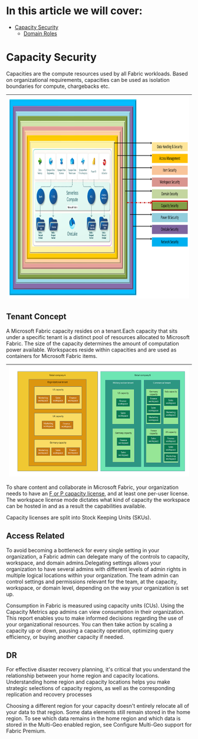 # In this article we will cover:

* [Capacity Security](#capacity-security)
  * [Domain Roles](#domain-roles)


# Capacity Security

Capacities are the compute resources used by all Fabric workloads. Based on organizational requirements, capacities can be used as isolation boundaries for compute, chargebacks etc.

|<img src='/Assests/Security/Media/CapacitySecurity.PNG' width='1000' height='550'>|
| ----------- | 

## Tenant Concept

A Microsoft Fabric capacity resides on a tenant.Each capacity that sits under a specific tenant is a distinct pool of resources allocated to Microsoft Fabric. The size of the capacity determines the amount of computation power available. Workspaces reside within capacities and are used as containers for Microsoft Fabric items. 

|<img src='/Assests/Security/Media/Tenant.png' width='500' height='300'>|
| ----------- | 

To share content and collaborate in Microsoft Fabric, your organization needs to have an [F or P capacity license](https://learn.microsoft.com/en-us/fabric/enterprise/licenses#capacity-license), and at least one per-user license. The workspace license mode dictates what kind of capacity the workspace can be hosted in and as a result the capabilities available.


Capacity licenses are split into Stock Keeping Units (SKUs). 

## Access Related

To avoid becoming a bottleneck for every single setting in your organization, a Fabric admin can delegate many of the controls to capacity, workspace, and domain admins.Delegating settings allows your organization to have several admins with different levels of admin rights in multiple logical locations within your organization. The team admin can control settings and permissions relevant for the team, at the capacity, workspace, or domain level, depending on the way your organization is set up.


Consumption in Fabric is measured using capacity units (CUs). Using the Capacity 
Metrics app admins can view consumption in their organization. This report enables 
you to make informed decisions regarding the use of your organizational resources. 
You can then take action by scaling a capacity up or down, pausing a capacity 
operation, optimizing query efficiency, or buying another capacity if needed. 

## DR
For effective disaster recovery planning, it's critical that you understand the 
relationship between your home region and capacity locations. Understanding home 
region and capacity locations helps you make strategic selections of capacity regions, 
as well as the corresponding replication and recovery processes

Choosing a different region for your capacity doesn't entirely relocate all of your data 
to that region. Some data elements still remain stored in the home region. To see 
which data remains in the home region and which data is stored in the Multi-Geo 
enabled region, see Configure Multi-Geo support for Fabric Premium.
